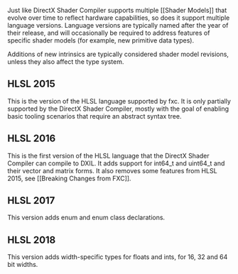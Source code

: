 Just like DirectX Shader Compiler supports multiple [[Shader Models]] that evolve over time to reflect hardware capabilities, so does it support multiple language versions. Language versions are typically named after the year of their release, and will occasionally be required to address features of specific shader models (for example, new primitive data types).

Additions of new intrinsics are typically considered shader model revisions, unless they also affect the type system.

## HLSL 2015

This is the version of the HLSL language supported by fxc. It is only partially supported by the DirectX Shader Compiler, mostly with the goal of enabling basic tooling scenarios that require an abstract syntax tree.

## HLSL 2016

This is the first version of the HLSL language that the DirectX Shader Compiler can compile to DXIL. It adds support for int64_t and uint64_t and their vector and matrix forms. It also removes some features from HLSL 2015, see [[Breaking Changes from FXC]].

## HLSL 2017

This version adds enum and enum class declarations.

## HLSL 2018

This version adds width-specific types for floats and ints, for 16, 32 and 64 bit widths.

